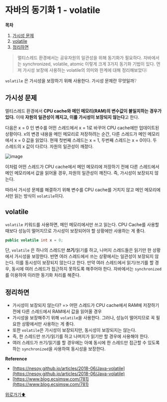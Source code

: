 # 자바의 동기화 1 - volatile

**목차**
1. [가시성 문제](#가시성-문제)
2. [volatile](#volatile)
3. [정리하면](#정리하면)


> 멀티스레드 환경에서는 공유자원의 일관성을 위해 동기화가 필요하다. 자바에서는 synchronized, volatile, atomic 이렇게 크게 3가지 동기화 기법이 있다. 먼저 가시성 보장에 사용하는 volatile의 의미와 한계에 대해 정리해보았다❕
> 

`volatile` 은 가시성을 보장하기 위해 사용한다. 가시성 문제란 무엇일까❔

## 가시성 문제

멀티스레드 환경에서 **CPU cache와 메인 메모리(RAM)의 변수값이 불일치하는 경우가 있다.** 이때 **자원의 일관성이 깨지고, 이를 가시성이 보장되지 않는다**고 한다.

다음은 x = 0 인 변수를 어떤 스레드에서 x = 1로 바꾸어 CPU cache에만 업데이트된 상황이다. x의 변경 내용을 메인 메모리로 저장하려는 순간, 다른 스레드가 메인 메모리에서 x = 0 값을 읽었다. 현재 첫번째 스레드는 x = 1, 두번째 스레드는 x = 0이다. 두 스레드의 x 값이 다르다. 자원의 일관성이 깨졌다.


![image](https://user-images.githubusercontent.com/77563814/188260813-d5da54bb-6d17-471f-add9-5eb7ede49aad.png)


이처럼 어떤 스레드가 CPU cache에서 메인 메모리에 저장하기 전에 다른 스레드에서 메인 메모리에서 값을 읽어올 경우, 자원의 일관성이 깨진다. 즉, 가시성이 보장되지 않는다.

따라서 가시성 문제를 해결하기 위해 변수를 CPU cache를 거치지 않고 메인 메모리에서만 읽는 방식이 `volatile`이다.

## volatile

`volatile` 키워드를 사용하면, 메인 메모리에서만 쓰고 읽는다. CPU Cache를 사용할 때보다 성능이 떨어지므로 가시성이 보장되어야 할 상황에만 사용하는 게 좋다.

```java
public volatile int x = 0;
```

단, `volatile` 은 하나의 스레드만 **쓰기**/읽기를 하고, 나머지 스레드들은 읽기만 한 상황에서 가시성을 보장한다. 반면 여러 스레드에서 쓰는 상황에서는 일관성이 보장되지 않는다. 이를 동시성이 보장되지 않는다고 한다. 만약 여러 스레드에서 읽기/쓰기를 할 경우, 동시에 여러 스레드가 접근하지 못하도록 해주어야 한다. 자바에서는 `synchronized` 를 이용하여 이러한 동기화 처리를 해준다.

## 정리하면

- 가시성이 보장되지 않는다? => 어떤 스레드가 CPU cache에서 RAM에 저장하기 전에 다른 스레드에서 RAM에서 값을 읽어올 경우
- 가시성을 보장해주기 위해 `volatile`을 사용한다. 그러나, 성능이 떨어지므로 꼭 필요한 상황에서만 사용하는 게 좋다.
- 또한 `volatile`은 가시성이 보장되지만, 동시성이 보장되지는 않는다.
- 즉, 한 스레드만 쓰기/읽기를 하고 나머지가 읽기만 할 경우에 사용해야 한다.
- 여러 스레드가 쓰기/읽기를 할 경우에는 아예 동시에 한 스레드만 접근할 수 있도록 하는 `synchronized`을 사용하여 동시성을 보장한다.

**Reference**

- [https://nesoy.github.io/articles/2018-06/Java-volatile](https://nesoy.github.io/articles/2018-06/Java-volatile)
- [https://www.blog.ecsimsw.com/781](https://www.blog.ecsimsw.com/781)

[위로가기⬆](#자바의-동기화-1---volatile)
